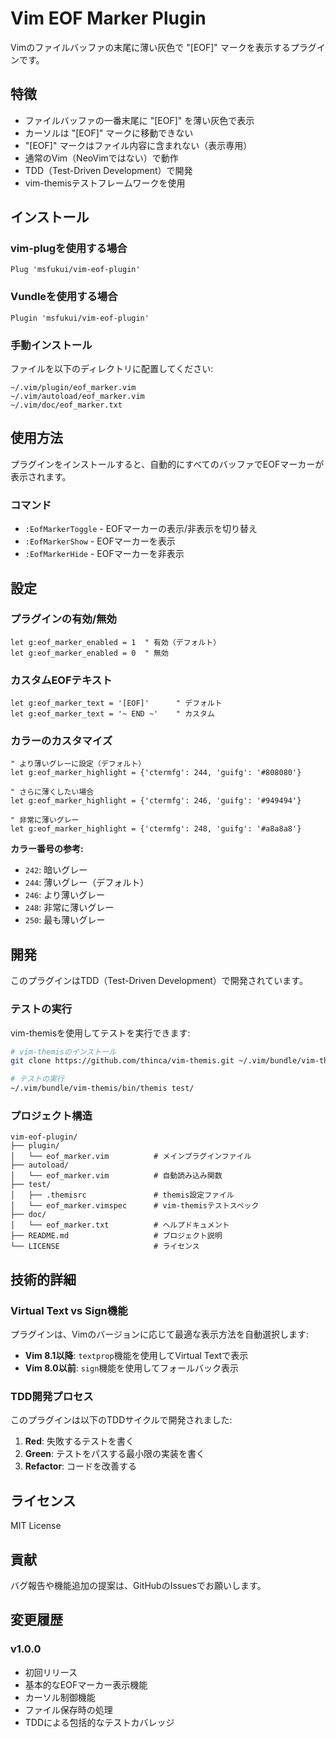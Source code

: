 # Vim EOF Marker Plugin

Vimのファイルバッファの末尾に薄い灰色で "[EOF]" マークを表示するプラグインです。

## 特徴

- ファイルバッファの一番末尾に "[EOF]" を薄い灰色で表示
- カーソルは "[EOF]" マークに移動できない
- "[EOF]" マークはファイル内容に含まれない（表示専用）
- 通常のVim（NeoVimではない）で動作
- TDD（Test-Driven Development）で開発
- vim-themisテストフレームワークを使用

## インストール

### vim-plugを使用する場合

```vim
Plug 'msfukui/vim-eof-plugin'
```

### Vundleを使用する場合

```vim
Plugin 'msfukui/vim-eof-plugin'
```

### 手動インストール

ファイルを以下のディレクトリに配置してください:

```
~/.vim/plugin/eof_marker.vim
~/.vim/autoload/eof_marker.vim
~/.vim/doc/eof_marker.txt
```

## 使用方法

プラグインをインストールすると、自動的にすべてのバッファでEOFマーカーが表示されます。

### コマンド

- `:EofMarkerToggle` - EOFマーカーの表示/非表示を切り替え
- `:EofMarkerShow` - EOFマーカーを表示
- `:EofMarkerHide` - EOFマーカーを非表示

## 設定

### プラグインの有効/無効

```vim
let g:eof_marker_enabled = 1  " 有効（デフォルト）
let g:eof_marker_enabled = 0  " 無効
```

### カスタムEOFテキスト

```vim
let g:eof_marker_text = '[EOF]'      " デフォルト
let g:eof_marker_text = '~ END ~'    " カスタム
```

### カラーのカスタマイズ

```vim
" より薄いグレーに設定（デフォルト）
let g:eof_marker_highlight = {'ctermfg': 244, 'guifg': '#808080'}

" さらに薄くしたい場合
let g:eof_marker_highlight = {'ctermfg': 246, 'guifg': '#949494'}

" 非常に薄いグレー
let g:eof_marker_highlight = {'ctermfg': 248, 'guifg': '#a8a8a8'}
```

**カラー番号の参考:**
- `242`: 暗いグレー
- `244`: 薄いグレー（デフォルト）
- `246`: より薄いグレー
- `248`: 非常に薄いグレー
- `250`: 最も薄いグレー

## 開発

このプラグインはTDD（Test-Driven Development）で開発されています。

### テストの実行

vim-themisを使用してテストを実行できます:

```bash
# vim-themisのインストール
git clone https://github.com/thinca/vim-themis.git ~/.vim/bundle/vim-themis

# テストの実行
~/.vim/bundle/vim-themis/bin/themis test/
```

### プロジェクト構造

```
vim-eof-plugin/
├── plugin/
│   └── eof_marker.vim          # メインプラグインファイル
├── autoload/
│   └── eof_marker.vim          # 自動読み込み関数
├── test/
│   ├── .themisrc               # themis設定ファイル
│   └── eof_marker.vimspec      # vim-themisテストスペック
├── doc/
│   └── eof_marker.txt          # ヘルプドキュメント
├── README.md                   # プロジェクト説明
└── LICENSE                     # ライセンス
```

## 技術的詳細

### Virtual Text vs Sign機能

プラグインは、Vimのバージョンに応じて最適な表示方法を自動選択します:

- **Vim 8.1以降**: `textprop`機能を使用してVirtual Textで表示
- **Vim 8.0以前**: `sign`機能を使用してフォールバック表示

### TDD開発プロセス

このプラグインは以下のTDDサイクルで開発されました:

1. **Red**: 失敗するテストを書く
2. **Green**: テストをパスする最小限の実装を書く  
3. **Refactor**: コードを改善する

## ライセンス

MIT License

## 貢献

バグ報告や機能追加の提案は、GitHubのIssuesでお願いします。

## 変更履歴

### v1.0.0
- 初回リリース
- 基本的なEOFマーカー表示機能
- カーソル制御機能
- ファイル保存時の処理
- TDDによる包括的なテストカバレッジ
